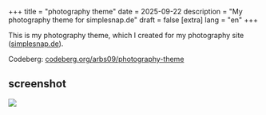 +++
title = "photography theme"
date = 2025-09-22
description = "My photography theme for simplesnap.de"
draft = false
[extra]
lang = "en"
+++

This is my photography theme, which I created for my photography site ([simplesnap.de](https://simplesnap.de)).

Codeberg: [codeberg.org/arbs09/photography-theme](https://codeberg.org/arbs09/photography-theme)

## screenshot
![](/img/photography-theme/screenshot.png)
